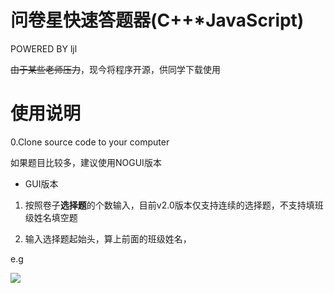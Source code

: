 # 问卷星快速答题器(C++*JavaScript)
 
 POWERED BY ljl
 
~~由于某些老师压力~~，现今将程序开源，供同学下载使用
# 使用说明
0.Clone source code to your computer

如果题目比较多，建议使用NOGUI版本

* GUI版本

1. 按照卷子**选择题**的个数输入，目前v2.0版本仅支持连续的选择题，不支持填班级姓名填空题

2. 输入选择题起始头，算上前面的班级姓名，

e.g

![](http://raw.githubusercontent.com/ljlVink/WJX-Fastanswer/master/1.jpg)
